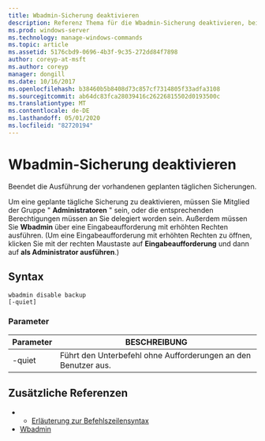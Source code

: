 ```yaml
---
title: Wbadmin-Sicherung deaktivieren
description: Referenz Thema für die Wbadmin-Sicherung deaktivieren, bei der die Ausführung der vorhandenen geplanten täglichen Sicherungen beendet wird.
ms.prod: windows-server
ms.technology: manage-windows-commands
ms.topic: article
ms.assetid: 5176cbd9-0696-4b3f-9c35-272dd84f7898
author: coreyp-at-msft
ms.author: coreyp
manager: dongill
ms.date: 10/16/2017
ms.openlocfilehash: b38460b5b8408d73c857cf7314805f33adfa3108
ms.sourcegitcommit: ab64dc83fca28039416c26226815502d0193500c
ms.translationtype: MT
ms.contentlocale: de-DE
ms.lasthandoff: 05/01/2020
ms.locfileid: "82720194"
---
```

# <a name="wbadmin-disable-backup"></a>Wbadmin-Sicherung deaktivieren



Beendet die Ausführung der vorhandenen geplanten täglichen Sicherungen.

Um eine geplante tägliche Sicherung zu deaktivieren, müssen Sie Mitglied der Gruppe " **Administratoren** " sein, oder die entsprechenden Berechtigungen müssen an Sie delegiert worden sein. Außerdem müssen Sie **Wbadmin** über eine Eingabeaufforderung mit erhöhten Rechten ausführen. (Um eine Eingabeaufforderung mit erhöhten Rechten zu öffnen, klicken Sie mit der rechten Maustaste auf **Eingabeaufforderung** und dann auf **als Administrator ausführen**.)

## <a name="syntax"></a>Syntax

```
wbadmin disable backup
[-quiet]
```

### <a name="parameters"></a>Parameter

|Parameter|BESCHREIBUNG|
|---------|-----------|
|-quiet|Führt den Unterbefehl ohne Aufforderungen an den Benutzer aus.|

## <a name="additional-references"></a>Zusätzliche Referenzen

-   - [Erläuterung zur Befehlszeilensyntax](command-line-syntax-key.md)
-   [Wbadmin](wbadmin.md)